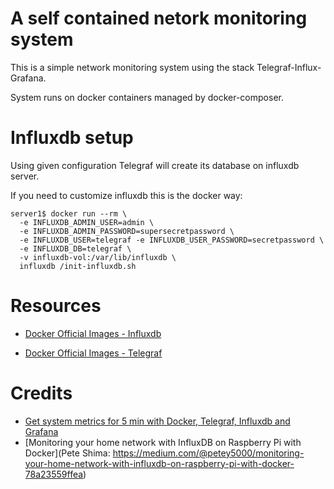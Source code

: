 A self contained netork monitoring system
==========================================

This is a simple network monitoring system using the stack
Telegraf-Influx-Grafana.

System runs on docker containers managed by docker-composer.

Influxdb setup
==============

Using given configuration Telegraf will create its database on influxdb server.

If you need to customize influxdb this is the docker way:

```
server1$ docker run --rm \
  -e INFLUXDB_ADMIN_USER=admin \
  -e INFLUXDB_ADMIN_PASSWORD=supersecretpassword \
  -e INFLUXDB_USER=telegraf -e INFLUXDB_USER_PASSWORD=secretpassword \
  -e INFLUXDB_DB=telegraf \
  -v influxdb-vol:/var/lib/influxdb \
  influxdb /init-influxdb.sh
```

Resources
=========

* [Docker Official Images - Influxdb](https://hub.docker.com/_/influxdb)

* [Docker Official Images - Telegraf](https://hub.docker.com/_/telegraf)


Credits
======

* [Get system metrics for 5 min with Docker, Telegraf, Influxdb and Grafana](https://towardsdatascience.com/get-system-metrics-for-5-min-with-docker-telegraf-influxdb-and-grafana-97cfd957f0ac)
* [Monitoring your home network with InfluxDB on Raspberry Pi with Docker](Pete Shima: https://medium.com/@petey5000/monitoring-your-home-network-with-influxdb-on-raspberry-pi-with-docker-78a23559ffea)
